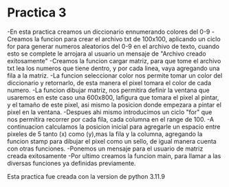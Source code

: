 # Practica 3

-En esta practica creamos un diccionario ennumerando colores del 0-9
-Creamos la funcion para crear el archivo txt de 100x100, aplicando un ciclo for para generar numeros aleatorios del 0-9 en el archivo de texto, cuando esto se complete le arrojara al usuario un mensaje de "Archivo creado exitosamente"
-Creamos la funcion cargar matriz, para que tome el archivo txt lea los numeros que tiene dentro, y por cada linea, vaya agregando una fila a la matriz.
-La funcion seleccionar color nos permite tomar un color del diccionario y retornarlo, de esta manera el pixel tomara el color de cada numero.
-La funcion dibujar matriz, nos permitira definir la ventana que usaremos en este caso una 600x800, lafigura que tomara el pixel al pintar, y el tamaño de este pixel, asi mismo la posicion donde empezara a pintar el pixel en la ventana.
-Despues ahi mismo introducimos un ciclo "for" que nos permitira recorrer por cada fila, cada columna en el range de 100.
-A continuacion calculamos la posicion inicial para agregarle un espacio entre pixeles de 5 tanto (x) como (y),mas la fila y la columna, agregando la funcion stamp para dibujar el pixel como un sello, de igual manera cuenta con otras funciones.
-Ponemos un mensaje para el usuario de matriz creada exitosamente
-Por ultimo creamos la funcion main, para llamar a las diversas funciones ya definidas previamente.

Esta practica fue creada con la version de python 3.11.9


